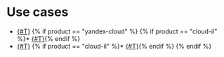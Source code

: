# Use cases

* [{#T}](active-directory.md)
{% if product == "yandex-cloud" %}
{% if product == "cloud-il" %}* [{#T}](exchange.md){% endif %}
* [{#T}](rds.md)
{% if product == "cloud-il" %}* [{#T}](mssql-alwayson-lb.md){% endif %}
{% endif %}

